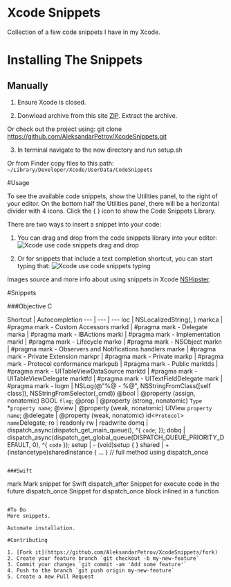 # Xcode Snippets

Collection of a few code snippets I have in my Xcode.

# Installing The Snippets

## Manually

1. Ensure Xcode is closed.

2. Donwload archive from this site [ZIP](https://github.com/AleksandarPetrov/XcodeSnippets/archive/master.zip). Extract the archive.

  Or check out the project using: git clone https://github.com/AleksandarPetrov/XcodeSnippets.git

3. In terminal navigate to the new directory and run setup.sh

  Or from Finder copy files to this path: `~/Library/Developer/Xcode/UserData/CodeSnippets`

#Usage

To see the available code snippets, show the Utilities panel, to the right of your editor. On the bottom half the Utilities panel, there will be a horizontal divider with 4 icons. Click the { } icon to show the Code Snippets Library.

There are two ways to insert a snippet into your code:

1. You can drag and drop from the code snippets library into your editor:
![Xcode use code snippets drag and drop](http://nshipster.s3.amazonaws.com/xcode-snippet-drag-and-drop.gif)

2. Or for snippets that include a text completion shortcut, you can start typing that:
![Xcode use code snippets typing](http://nshipster.s3.amazonaws.com/xcode-snippet-text-completion-shortcut.gif)

Images source and more info about using snippets in Xcode [NSHipster](http://nshipster.com/xcode-snippets/).

#Snippets

###Objective C

Shortcut | Autocompletion
--- | --- | ---
loc     |     NSLocalizedString(<string>, <message>)
markca  |     #pragma mark - Custom Accessors
markd   |     #pragma mark - <name> Delegate
marka   |     #pragma mark - IBActions
marki   |     #pragma mark - <name> Implementation
markl   |     #pragma mark - <name> Lifecycle
marko   |     #pragma mark - NSObject
markn   |     #pragma mark - Observers and Notifications handlers
marke   |     #pragma mark - <name> Private Extension
markpr  |     #pragma mark - Private
markp   |     #pragma mark - Protocol conformance
markpub |     #pragma mark - Public
marktds |     #pragma mark - UITableViewDataSource
marktd  |     #pragma mark - UITableViewDelegate
marktfd |     #pragma mark - UITextFieldDelegate
mark    |     #pragma mark - <name>
logm    |     NSLog(@"%@ - %@", NSStringFromClass([self class]), NSStringFromSelector(_cmd))
@bool   |     @property (assign, nonatomic) BOOL `flag`;
@prop   |     @property (strong, nonatomic) `Type` *`property name`;
@view   |     @property (weak, nonatomic) UIView `property name`;
@delegate |   @property (weak, nonatomic) id<`Protocol`> `name`Delegate;
ro      |     readonly
rw      |     readwrite
domq    |     dispatch_async(dispatch_get_main_queue(), ^{ `code`; });
dobq    |     dispatch_async(dispatch_get_global_queue(DISPATCH_QUEUE_PRIORITY_DEFAULT, 0), ^{ `code` });
setup   |     - (void)setup { <statements> }
shared  |     + (instancetype)sharedInstance { ... } // full method using dispatch_once



```

###Swift
```
mark              Mark snippet for Swift
dispatch_after    Snippet for execute code in the future
dispatch_once     Snippet for dispatch_once block inlined in a function
```

#To Do
More snippets.

Automate installation.

#Contributing

1. [Fork it](https://github.com/AleksandarPetrov/XcodeSnippets/fork)
2. Create your feature branch `git checkout -b my-new-feature`
3. Commit your changes `git commit -am 'Add some feature'`
4. Push to the branch `git push origin my-new-feature`
5. Create a new Pull Request
